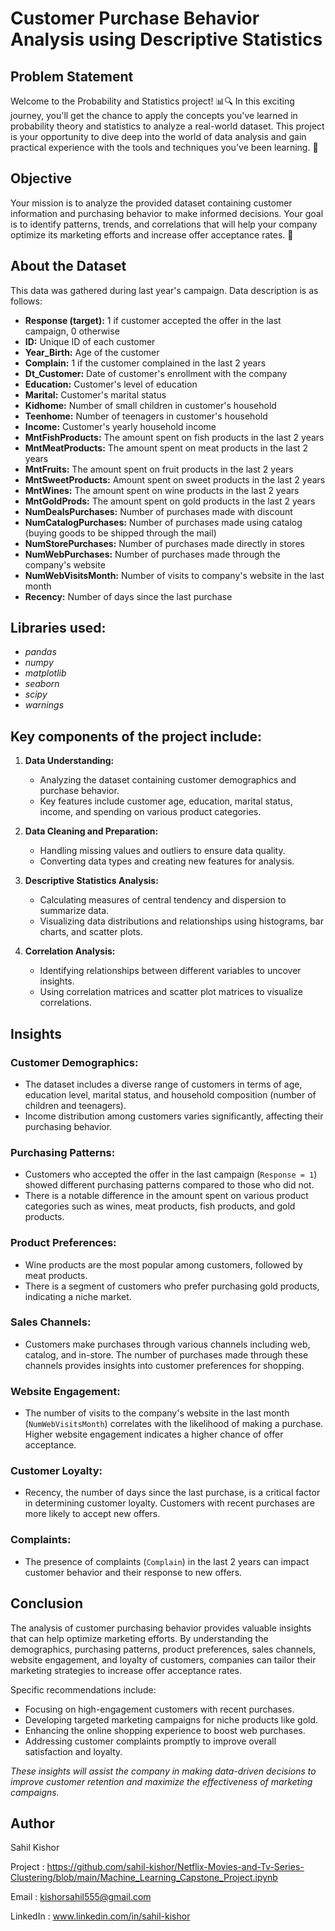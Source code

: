 
# Customer Purchase Behavior Analysis using Descriptive Statistics

## Problem Statement

Welcome to the Probability and Statistics project! 📊🔍 In this exciting journey, you'll get the chance to apply the concepts you've learned in probability theory and statistics to analyze a real-world dataset. This project is your opportunity to dive deep into the world of data analysis and gain practical experience with the tools and techniques you've been learning. 🚀

## Objective

Your mission is to analyze the provided dataset containing customer information and purchasing behavior to make informed decisions. Your goal is to identify patterns, trends, and correlations that will help your company optimize its marketing efforts and increase offer acceptance rates. 🎉

## About the Dataset

This data was gathered during last year's campaign. Data description is as follows:

- **Response (target):** 1 if customer accepted the offer in the last campaign, 0 otherwise
- **ID:** Unique ID of each customer
- **Year_Birth:** Age of the customer
- **Complain:** 1 if the customer complained in the last 2 years
- **Dt_Customer:** Date of customer's enrollment with the company
- **Education:** Customer's level of education
- **Marital:** Customer's marital status
- **Kidhome:** Number of small children in customer's household
- **Teenhome:** Number of teenagers in customer's household
- **Income:** Customer's yearly household income
- **MntFishProducts:** The amount spent on fish products in the last 2 years
- **MntMeatProducts:** The amount spent on meat products in the last 2 years
- **MntFruits:** The amount spent on fruit products in the last 2 years
- **MntSweetProducts:** Amount spent on sweet products in the last 2 years
- **MntWines:** The amount spent on wine products in the last 2 years
- **MntGoldProds:** The amount spent on gold products in the last 2 years
- **NumDealsPurchases:** Number of purchases made with discount
- **NumCatalogPurchases:** Number of purchases made using catalog (buying goods to be shipped through the mail)
- **NumStorePurchases:** Number of purchases made directly in stores
- **NumWebPurchases:** Number of purchases made through the company's website
- **NumWebVisitsMonth:** Number of visits to company's website in the last month
- **Recency:** Number of days since the last purchase

## Libraries used:
- *pandas*
- *numpy*
- *matplotlib*
- *seaborn*
- *scipy*
- *warnings*

## Key components of the project include:

1. **Data Understanding:**
     - Analyzing the dataset containing customer demographics and purchase behavior.
     - Key features include customer age, education, marital status, income, and spending on various product categories.

2. **Data Cleaning and Preparation:**
     - Handling missing values and outliers to ensure data quality.
     - Converting data types and creating new features for analysis.

3. **Descriptive Statistics Analysis:**
     - Calculating measures of central tendency and dispersion to summarize data.
     - Visualizing data distributions and relationships using histograms, bar charts, and scatter plots.

4. **Correlation Analysis:**
     - Identifying relationships between different variables to uncover insights.
     - Using correlation matrices and scatter plot matrices to visualize correlations.

## Insights

### Customer Demographics:
- The dataset includes a diverse range of customers in terms of age, education level, marital status, and household composition (number of children and teenagers).
- Income distribution among customers varies significantly, affecting their purchasing behavior.

### Purchasing Patterns:
- Customers who accepted the offer in the last campaign (`Response = 1`) showed different purchasing patterns compared to those who did not.
- There is a notable difference in the amount spent on various product categories such as wines, meat products, fish products, and gold products.

### Product Preferences:
- Wine products are the most popular among customers, followed by meat products.
- There is a segment of customers who prefer purchasing gold products, indicating a niche market.

### Sales Channels:
- Customers make purchases through various channels including web, catalog, and in-store. The number of purchases made through these channels provides insights into customer preferences for shopping.

### Website Engagement:
- The number of visits to the company's website in the last month (`NumWebVisitsMonth`) correlates with the likelihood of making a purchase. Higher website engagement indicates a higher chance of offer acceptance.

### Customer Loyalty:
- Recency, the number of days since the last purchase, is a critical factor in determining customer loyalty. Customers with recent purchases are more likely to accept new offers.

### Complaints:
- The presence of complaints (`Complain`) in the last 2 years can impact customer behavior and their response to new offers.

## Conclusion

The analysis of customer purchasing behavior provides valuable insights that can help optimize marketing efforts. By understanding the demographics, purchasing patterns, product preferences, sales channels, website engagement, and loyalty of customers, companies can tailor their marketing strategies to increase offer acceptance rates.

Specific recommendations include:
- Focusing on high-engagement customers with recent purchases.
- Developing targeted marketing campaigns for niche products like gold.
- Enhancing the online shopping experience to boost web purchases.
- Addressing customer complaints promptly to improve overall satisfaction and loyalty.

*These insights will assist the company in making data-driven decisions to improve customer retention and maximize the effectiveness of marketing campaigns.*

## Author

Sahil Kishor

Project : https://github.com/sahil-kishor/Netflix-Movies-and-Tv-Series-Clustering/blob/main/Machine_Learning_Capstone_Project.ipynb

Email : kishorsahil555@gmail.com

LinkedIn : www.linkedin.com/in/sahil-kishor

